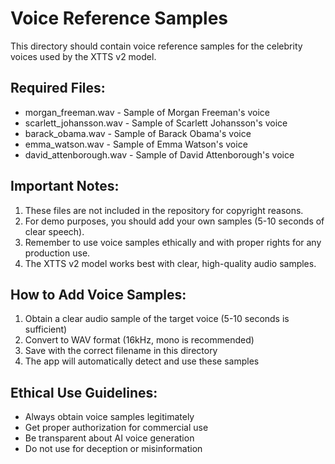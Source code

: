 # Voice Reference Samples

This directory should contain voice reference samples for the celebrity voices used by the XTTS v2 model.

## Required Files:
- morgan_freeman.wav - Sample of Morgan Freeman's voice
- scarlett_johansson.wav - Sample of Scarlett Johansson's voice
- barack_obama.wav - Sample of Barack Obama's voice
- emma_watson.wav - Sample of Emma Watson's voice
- david_attenborough.wav - Sample of David Attenborough's voice

## Important Notes:
1. These files are not included in the repository for copyright reasons.
2. For demo purposes, you should add your own samples (5-10 seconds of clear speech).
3. Remember to use voice samples ethically and with proper rights for any production use.
4. The XTTS v2 model works best with clear, high-quality audio samples.

## How to Add Voice Samples:
1. Obtain a clear audio sample of the target voice (5-10 seconds is sufficient)
2. Convert to WAV format (16kHz, mono is recommended)
3. Save with the correct filename in this directory
4. The app will automatically detect and use these samples

## Ethical Use Guidelines:
- Always obtain voice samples legitimately
- Get proper authorization for commercial use
- Be transparent about AI voice generation
- Do not use for deception or misinformation 